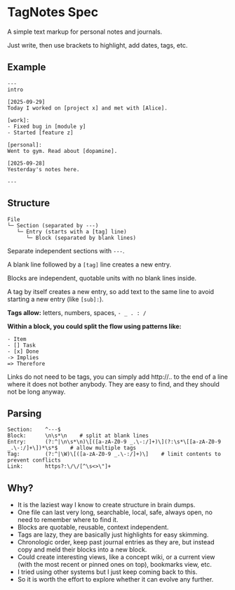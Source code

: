 # TagNotes Spec

A simple text markup for personal notes and journals. 

Just write, then use brackets to highlight, add dates, tags, etc.

## Example

```
---
intro

[2025-09-29]
Today I worked on [project x] and met with [Alice].

[work]:
- Fixed bug in [module y]
- Started [feature z]

[personal]:
Went to gym. Read about [dopamine].

[2025-09-28]
Yesterday's notes here.

---
```

## Structure

```
File
└─ Section (separated by ---)
   └─ Entry (starts with a [tag] line)
      └─ Block (separated by blank lines)
```

Separate independent sections with `---`.

A blank line followed by a `[tag]` line creates a new entry.

Blocks are independent, quotable units with no blank lines inside.

A tag by itself creates a new entry, so add text to the same line to avoid starting a new entry (like `[sub]:`).

**Tags allow:** letters, numbers, spaces, `- _ . : /`

**Within a block, you could split the flow using patterns like:**
```
- Item
- [] Task
- [x] Done
-> Implies
=> Therefore
```

Links do not need to be tags, you can simply add http://.. to the end of a line where it does not bother anybody. They are easy to find, and they should not be long anyway. 

## Parsing

```regex
Section:    ^---$
Block:      \n\s*\n    # split at blank lines
Entry:      (?:^|\n\s*\n)\[([a-zA-Z0-9 _.\-:/]+)\](?:\s*\[[a-zA-Z0-9 _.\-:/]+\])*\s*$    # allow multiple tags
Tag:        (?:^|\W)\[([a-zA-Z0-9 _.\-:/]+)\]    # limit contents to prevent conflicts
Link:       https?:\/\/[^\s<>\"]+
```

## Why?

- It is the laziest way I know to create structure in brain dumps.
- One file can last very long, searchable, local, safe, always open, no need to remember where to find it.
- Blocks are quotable, reusable, context independent.
- Tags are lazy, they are basically just highlights for easy skimming.
- Chronologic order, keep past journal entries as they are, but instead copy and meld their blocks into a new block.
- Could create interesting views, like a concept wiki, or a current view (with the most recent or pinned ones on top), bookmarks view, etc.
- I tried using other systems but I just keep coming back to this.
- So it is worth the effort to explore whether it can evolve any further.

